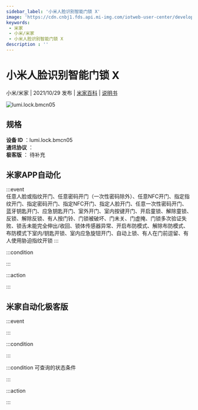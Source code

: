 ```yaml
---
sidebar_label: '小米人脸识别智能门锁 X'
image: 'https://cdn.cnbj1.fds.api.mi-img.com/iotweb-user-center/developer_1679053319307HtGVRW3h.png?GalaxyAccessKeyId=AKVGLQWBOVIRQ3XLEW&Expires=9223372036854775807&Signature=RVOQad2IOBsMA6yD0MyCcX6T2ec='
keywords: 
 - 米家
 - 小米/米家
 - 小米人脸识别智能门锁 X
description : ''
---
```

# 小米人脸识别智能门锁 X

小米/米家 | 2021/10/29 发布 | [米家百科](https://home.mi.com/webapp/content/baike/product/index.html?model=lumi.lock.bmcn05) | [说明书](https://home.mi.com/views/introduction.html?model=lumi.lock.bmcn05&region=cn)

![lumi.lock.bmcn05](https://cdn.cnbj1.fds.api.mi-img.com/iotweb-user-center/developer_1679053319307HtGVRW3h.png?GalaxyAccessKeyId=AKVGLQWBOVIRQ3XLEW&Expires=9223372036854775807&Signature=RVOQad2IOBsMA6yD0MyCcX6T2ec=)

## 规格  
> 
**设备 ID** ：lumi.lock.bmcn05  
**通讯协议** ：  
**极客版**  ： 待补充 


## 米家APP自动化  

:::event  
任意人脸或指纹开门、任意密码开门（一次性密码除外）、任意NFC开门、指定指纹开门、指定密码开门、指定NFC开门、指定人脸开门、任意一次性密码开门、蓝牙钥匙开门、应急钥匙开门、室外开门、室内按键开门、开启童锁、解除童锁、反锁、解除反锁、有人按门铃、门锁被破坏、门未关、门虚掩、门锁多次验证失败、锁舌未能完全伸出/收回、锁体传感器异常、开启布防模式、解除布防模式、布防模式下室内/钥匙开锁、室内应急旋钮开门、自动上锁、有人在门前逗留、有人使用胁迫指纹开锁
:::

:::condition  

:::

:::action   

:::

## 米家自动化极客版  

:::event  

:::

:::condition  

:::

:::condition 可查询的状态条件  

:::

:::action  

:::

        
